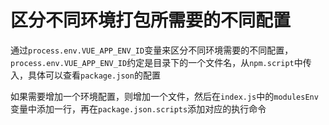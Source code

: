# 区分不同环境打包所需要的不同配置

通过`process.env.VUE_APP_ENV_ID`变量来区分不同环境需要的不同配置，`process.env.VUE_APP_ENV_ID`约定是目录下的一个文件名，从`npm.script`中传入，具体可以查看`package.json`的配置

如果需要增加一个环境配置，则增加一个文件，然后在`index.js`中的`modulesEnv`变量中添加一行，再在`package.json.scripts`添加对应的执行命令
